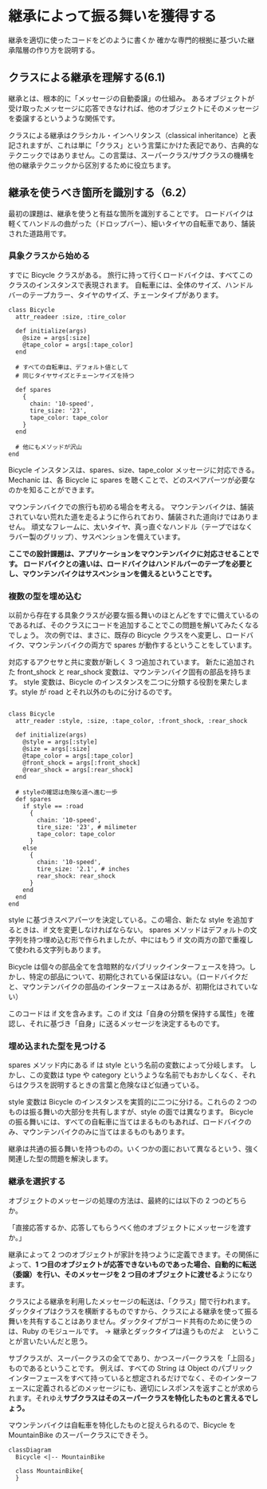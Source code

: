 # 継承によって振る舞いを獲得する

継承を適切に使ったコードをどのように書くか
確かな専門的根拠に基づいた継承階層の作り方を説明する。

## クラスによる継承を理解する(6.1)

継承とは、根本的に「メッセージの自動委譲」の仕組み。
あるオブジェクトが受け取ったメッセージに応答できなければ、他のオブジェクトにそのメッセージを委譲するというような関係です。

クラスによる継承はクラシカル・インヘリタンス（classical inheritance）と表記されますが、これは単に「クラス」という言葉にかけた表記であり、古典的なテクニックではありません。この言葉は、スーパークラス/サブクラスの機構を他の継承テクニックから区別するために役立ちます。

## 継承を使うべき箇所を識別する（6.2）

最初の課題は、継承を使うと有益な箇所を識別することです。
ロードバイクは軽くてハンドルの曲がった（ドロップバー）、細いタイヤの自転車であり、舗装された道路用です。

### 具象クラスから始める

すでに Bicycle クラスがある。
旅行に持って行くロードバイクは、すべてこのクラスのインスタンスで表現されます。
自転車には、全体のサイズ、ハンドルバーのテープカラー、タイヤのサイズ、チェーンタイプがあります。

```
class Bicycle
  attr_readeer :size, :tire_color

  def initialize(args)
    @size = args[:size]
    @tape_color = args[:tape_color]
  end

  # すべての自転車は、デフォルト値として
  # 同じタイヤサイズとチェーンサイズを持つ

  def spares
    {
      chain: '10-speed',
      tire_size: '23',
      tape_color: tape_color
    }
  end

  # 他にもメソッドが沢山
end
```

Bicycle インスタンスは、spares、size、tape_color メッセージに対応できる。
Mechanic は、各 Bicycle に spares を聴くことで、どのスペアパーツが必要なのかを知ることができます。

マウンテンバイクでの旅行も初める場合を考える。
マウンテンバイクは、舗装されていない荒れた道を走るように作られており、舗装された道向けではありません。
頑丈なフレームに、太いタイヤ、真っ直ぐなハンドル（テープではなくラバー製のグリップ）、サスペンションを備えています。

**ここでの設計課題は、アプリケーションをマウンテンバイクに対応させることです。
ロードバイクとの違いは、ロードバイクはハンドルバーのテープを必要とし、マウンテンバイクはサスペンションを備えるということです。**

### 複数の型を埋め込む

以前から存在する具象クラスが必要な振る舞いのほとんどをすでに備えているのであるれば、そのクラスにコードを追加することでこの問題を解いてみたくなるでしょう。
次の例では、まさに、既存の Bicycle クラスをへ変更し、ロードバイク、マウンテンバイクの両方で spares が動作するということをしています。

対応するアクセサと共に変数が新しく 3 つ追加されています。
新たに追加された front_shock と rear_shock 変数は、マウンテンバイク固有の部品を持ちます。
style 変数は、Bicycle のインスタンスを二つに分類する役割を果たします。style が road とそれ以外のものに分けるのです。

```

class Bicycle
  attr_reader :style, :size, :tape_color, :front_shock, :rear_shock

  def initialize(args)
    @style = args[:style]
    @size = args[:size]
    @tape_color = args[:tape_color]
    @front_shock = args[:front_shock]
    @rear_shock = args[:rear_shock]
  end

  # styleの確認は危険な道へ進む一歩
  def spares
    if style == :road
      {
        chain: '10-speed',
        tire_size: '23', # milimeter
        tape_color: tape_color
      }
    else
      {
        chain: '10-speed',
        tire_size: '2.1', # inches
        rear_shock: rear_shock
      }
    end
  end
end
```

style に基づきスペアパーツを決定している。この場合、新たな style を追加するときは、if 文を変更しなければならない。
spares メソッドはデフォルトの文字列を持つ埋め込む形で作られましたが、中にはもう if 文の両方の節で重複して使われる文字列もあります。

Bicycle は個々の部品全てを含暗黙的なパブリックインターフェースを持つ。しかし、特定の部品について、初期化されている保証はない。（ロードバイクだと、マウンテンバイクの部品のインターフェースはあるが、初期化はされていない）

このコードは if 文を含みます。この if 文は「自身の分類を保持する属性」を確認し、それに基づき「自身」に送るメッセージを決定するものです。

### 埋め込まれた型を見つける

spares メソッド内にある if は style という名前の変数によって分岐します。
しかし、この変数は type や category というような名前でもおかしくなく、それらはクラスを説明するときの言葉と危険なほど似通っている。

style 変数は Bicycle のインスタンスを実質的に二つに分ける。これらの 2 つのものは振る舞いの大部分を共有しますが、style の面では異なります。
Bicycle の振る舞いには、すべての自転車に当てはまるものもあれば、ロードバイクのみ、マウンテンバイクのみに当てはまるものもあります。

継承は共通の振る舞いを持つものの。いくつかの面において異なるという、強く関連した型の問題を解決します。

### 継承を選択する

オブジェクトのメッセージの処理の方法は、最終的には以下の 2 つのどちらか。

「直接応答するか、応答してもらうべく他のオブジェクトにメッセージを渡すか。」

継承によって 2 つのオブジェクトが家計を持つように定義できます。その関係によって、**1 つ目のオブジェクトが応答できないものであった場合、自動的に転送（委譲）を行い、そのメッセージを 2 つ目のオブジェクトに渡せる**ようになります。

クラスによる継承を利用したメッセージの転送は、「クラス」間で行われます。ダックタイプはクラスを横断するものですから、クラスによる継承を使って振る舞いを共有することはありません。ダックタイプがコード共有のために使うのは、Ruby のモジュールです。
→ 継承とダックタイプは違うものだよ　ということが言いたいんだと思う。

サブクラスが、スーパークラスの全てであり、かつスーパークラスを「上回る」ものであるということです。
例えば、すべての String は Object のパブリックインターフェースをすべて持っていると想定されるだけでなく、そのインターフェースに定義されるどのメッセージにも、適切にレスポンスを返すことが求められます。それゆえ**サブクラスはそのスーパークラスを特化したものと言えるでしょう。**

マウンテンバイクは自転車を特化したものと捉えられるので、Bicycle を MountainBike のスーパークラスにできそう。

```mermaid
classDiagram
  Bicycle <|-- MountainBike

  class MountainBike{
  }
```
